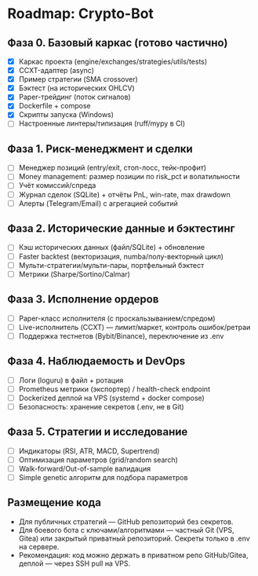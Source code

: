 # Roadmap: Crypto-Bot

## Фаза 0. Базовый каркас (готово частично)
- [x] Каркас проекта (engine/exchanges/strategies/utils/tests)
- [x] CCXT-адаптер (async)
- [x] Пример стратегии (SMA crossover)
- [x] Бэктест (на исторических OHLCV)
- [x] Paper-трейдинг (поток сигналов)
- [x] Dockerfile + compose
- [x] Скрипты запуска (Windows)
- [ ] Настроенные линтеры/типизация (ruff/mypy в CI)

## Фаза 1. Риск-менеджмент и сделки
- [ ] Менеджер позиций (entry/exit, стоп-лосс, тейк-профит)
- [ ] Money management: размер позиции по risk_pct и волатильности
- [ ] Учёт комиссий/спреда
- [ ] Журнал сделок (SQLite) + отчёты PnL, win-rate, max drawdown
- [ ] Алерты (Telegram/Email) с агрегацией событий

## Фаза 2. Исторические данные и бэктестинг
- [ ] Кэш исторических данных (файл/SQLite) + обновление
- [ ] Faster backtest (векторизация, numba/полу-векторный цикл)
- [ ] Мульти-стратегии/мульти-пары, портфельный бэктест
- [ ] Метрики (Sharpe/Sortino/Calmar)

## Фаза 3. Исполнение ордеров
- [ ] Paper-класс исполнителя (с проскальзыванием/спредом)
- [ ] Live-исполнитель (CCXT) — лимит/маркет, контроль ошибок/ретраи
- [ ] Поддержка тестнетов (Bybit/Binance), переключение из .env

## Фаза 4. Наблюдаемость и DevOps
- [ ] Логи (loguru) в файл + ротация
- [ ] Prometheus метрики (экспортер) / health-check endpoint
- [ ] Dockerized деплой на VPS (systemd + docker compose)
- [ ] Безопасность: хранение секретов (.env, не в Git)

## Фаза 5. Стратегии и исследование
- [ ] Индикаторы (RSI, ATR, MACD, Supertrend)
- [ ] Оптимизация параметров (grid/random search)
- [ ] Walk-forward/Out-of-sample валидация
- [ ] Simple genetic алгоритм для подбора параметров

## Размещение кода
- Для публичных стратегий — GitHub репозиторий без секретов.
- Для боевого бота с ключами/алгоритмами — частный Git (VPS, Gitea) или закрытый приватный репозиторий. Секреты только в .env на сервере.
- Рекомендация: код можно держать в приватном репо GitHub/Gitea, деплой — через SSH pull на VPS.
